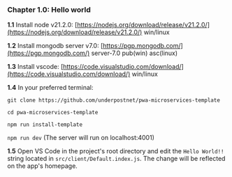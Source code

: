 ### Chapter 1.0: Hello world

**1.1** Install node v21.2.0: [https://nodejs.org/download/release/v21.2.0/](https://nodejs.org/download/release/v21.2.0/) win/linux

**1.2** Install mongodb server v7.0: [https://pgp.mongodb.com/](https://pgp.mongodb.com/) server-7.0 pub(win) asc(linux)

**1.3** Install vscode: [https://code.visualstudio.com/download/](https://code.visualstudio.com/download/) win/linux

**1.4** In your preferred terminal:

`git clone https://github.com/underpostnet/pwa-microservices-template`

`cd pwa-microservices-template`

`npm run install-template`

`npm run dev` (The server will run on localhost:4001)

**1.5** Open VS Code in the project's root directory and edit the `Hello World!!` string located in `src/client/Default.index.js`. The change will be reflected on the app's homepage.
